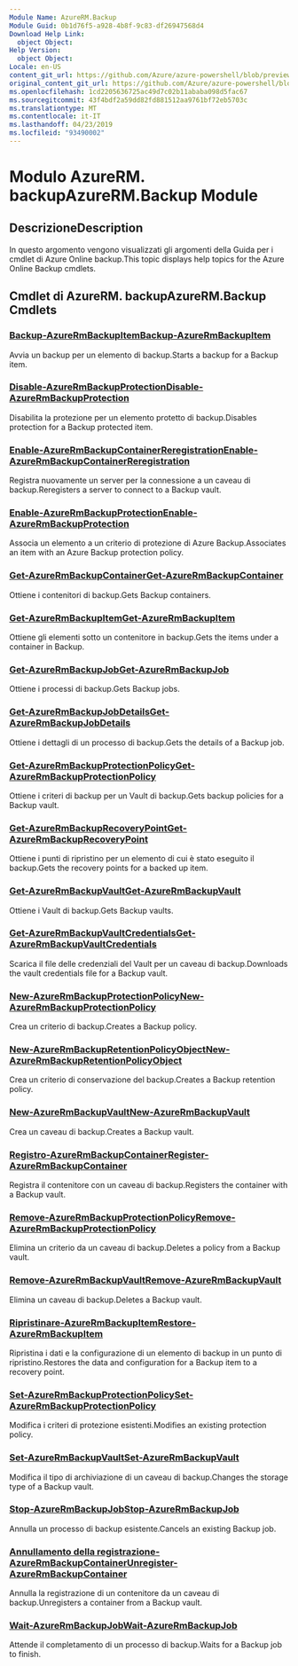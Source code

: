```yaml
---
Module Name: AzureRM.Backup
Module Guid: 0b1d76f5-a928-4b8f-9c83-df26947568d4
Download Help Link:
  object Object: 
Help Version:
  object Object: 
Locale: en-US
content_git_url: https://github.com/Azure/azure-powershell/blob/preview/src/ResourceManager/AzureBackup/Commands.AzureBackup/help/AzureRM.Backup.md
original_content_git_url: https://github.com/Azure/azure-powershell/blob/preview/src/ResourceManager/AzureBackup/Commands.AzureBackup/help/AzureRM.Backup.md
ms.openlocfilehash: 1cd2205636725ac49d7c02b11ababa098d5fac67
ms.sourcegitcommit: 43f4bdf2a59dd82fd881512aa9761bf72eb5703c
ms.translationtype: MT
ms.contentlocale: it-IT
ms.lasthandoff: 04/23/2019
ms.locfileid: "93490002"
---
```

# <span data-ttu-id="602de-101">Modulo AzureRM. backup</span><span class="sxs-lookup"><span data-stu-id="602de-101">AzureRM.Backup Module</span></span>
## <span data-ttu-id="602de-102">Descrizione</span><span class="sxs-lookup"><span data-stu-id="602de-102">Description</span></span>
<span data-ttu-id="602de-103">In questo argomento vengono visualizzati gli argomenti della Guida per i cmdlet di Azure Online backup.</span><span class="sxs-lookup"><span data-stu-id="602de-103">This topic displays help topics for the Azure Online Backup cmdlets.</span></span>

## <span data-ttu-id="602de-104">Cmdlet di AzureRM. backup</span><span class="sxs-lookup"><span data-stu-id="602de-104">AzureRM.Backup Cmdlets</span></span>
### [<span data-ttu-id="602de-105">Backup-AzureRmBackupItem</span><span class="sxs-lookup"><span data-stu-id="602de-105">Backup-AzureRmBackupItem</span></span>](Backup-AzureRmBackupItem.md)
<span data-ttu-id="602de-106">Avvia un backup per un elemento di backup.</span><span class="sxs-lookup"><span data-stu-id="602de-106">Starts a backup for a Backup item.</span></span>

### [<span data-ttu-id="602de-107">Disable-AzureRmBackupProtection</span><span class="sxs-lookup"><span data-stu-id="602de-107">Disable-AzureRmBackupProtection</span></span>](Disable-AzureRmBackupProtection.md)
<span data-ttu-id="602de-108">Disabilita la protezione per un elemento protetto di backup.</span><span class="sxs-lookup"><span data-stu-id="602de-108">Disables protection for a Backup protected item.</span></span>

### [<span data-ttu-id="602de-109">Enable-AzureRmBackupContainerReregistration</span><span class="sxs-lookup"><span data-stu-id="602de-109">Enable-AzureRmBackupContainerReregistration</span></span>](Enable-AzureRmBackupContainerReregistration.md)
<span data-ttu-id="602de-110">Registra nuovamente un server per la connessione a un caveau di backup.</span><span class="sxs-lookup"><span data-stu-id="602de-110">Reregisters a server to connect to a Backup vault.</span></span>

### [<span data-ttu-id="602de-111">Enable-AzureRmBackupProtection</span><span class="sxs-lookup"><span data-stu-id="602de-111">Enable-AzureRmBackupProtection</span></span>](Enable-AzureRmBackupProtection.md)
<span data-ttu-id="602de-112">Associa un elemento a un criterio di protezione di Azure Backup.</span><span class="sxs-lookup"><span data-stu-id="602de-112">Associates an item with an Azure Backup protection policy.</span></span>

### [<span data-ttu-id="602de-113">Get-AzureRmBackupContainer</span><span class="sxs-lookup"><span data-stu-id="602de-113">Get-AzureRmBackupContainer</span></span>](Get-AzureRmBackupContainer.md)
<span data-ttu-id="602de-114">Ottiene i contenitori di backup.</span><span class="sxs-lookup"><span data-stu-id="602de-114">Gets Backup containers.</span></span>

### [<span data-ttu-id="602de-115">Get-AzureRmBackupItem</span><span class="sxs-lookup"><span data-stu-id="602de-115">Get-AzureRmBackupItem</span></span>](Get-AzureRmBackupItem.md)
<span data-ttu-id="602de-116">Ottiene gli elementi sotto un contenitore in backup.</span><span class="sxs-lookup"><span data-stu-id="602de-116">Gets the items under a container in Backup.</span></span>

### [<span data-ttu-id="602de-117">Get-AzureRmBackupJob</span><span class="sxs-lookup"><span data-stu-id="602de-117">Get-AzureRmBackupJob</span></span>](Get-AzureRmBackupJob.md)
<span data-ttu-id="602de-118">Ottiene i processi di backup.</span><span class="sxs-lookup"><span data-stu-id="602de-118">Gets Backup jobs.</span></span>

### [<span data-ttu-id="602de-119">Get-AzureRmBackupJobDetails</span><span class="sxs-lookup"><span data-stu-id="602de-119">Get-AzureRmBackupJobDetails</span></span>](Get-AzureRmBackupJobDetails.md)
<span data-ttu-id="602de-120">Ottiene i dettagli di un processo di backup.</span><span class="sxs-lookup"><span data-stu-id="602de-120">Gets the details of a Backup job.</span></span>

### [<span data-ttu-id="602de-121">Get-AzureRmBackupProtectionPolicy</span><span class="sxs-lookup"><span data-stu-id="602de-121">Get-AzureRmBackupProtectionPolicy</span></span>](Get-AzureRmBackupProtectionPolicy.md)
<span data-ttu-id="602de-122">Ottiene i criteri di backup per un Vault di backup.</span><span class="sxs-lookup"><span data-stu-id="602de-122">Gets backup policies for a Backup vault.</span></span>

### [<span data-ttu-id="602de-123">Get-AzureRmBackupRecoveryPoint</span><span class="sxs-lookup"><span data-stu-id="602de-123">Get-AzureRmBackupRecoveryPoint</span></span>](Get-AzureRmBackupRecoveryPoint.md)
<span data-ttu-id="602de-124">Ottiene i punti di ripristino per un elemento di cui è stato eseguito il backup.</span><span class="sxs-lookup"><span data-stu-id="602de-124">Gets the recovery points for a backed up item.</span></span>

### [<span data-ttu-id="602de-125">Get-AzureRmBackupVault</span><span class="sxs-lookup"><span data-stu-id="602de-125">Get-AzureRmBackupVault</span></span>](Get-AzureRmBackupVault.md)
<span data-ttu-id="602de-126">Ottiene i Vault di backup.</span><span class="sxs-lookup"><span data-stu-id="602de-126">Gets Backup vaults.</span></span>

### [<span data-ttu-id="602de-127">Get-AzureRmBackupVaultCredentials</span><span class="sxs-lookup"><span data-stu-id="602de-127">Get-AzureRmBackupVaultCredentials</span></span>](Get-AzureRmBackupVaultCredentials.md)
<span data-ttu-id="602de-128">Scarica il file delle credenziali del Vault per un caveau di backup.</span><span class="sxs-lookup"><span data-stu-id="602de-128">Downloads the vault credentials file for a Backup vault.</span></span>

### [<span data-ttu-id="602de-129">New-AzureRmBackupProtectionPolicy</span><span class="sxs-lookup"><span data-stu-id="602de-129">New-AzureRmBackupProtectionPolicy</span></span>](New-AzureRmBackupProtectionPolicy.md)
<span data-ttu-id="602de-130">Crea un criterio di backup.</span><span class="sxs-lookup"><span data-stu-id="602de-130">Creates a Backup policy.</span></span>

### [<span data-ttu-id="602de-131">New-AzureRmBackupRetentionPolicyObject</span><span class="sxs-lookup"><span data-stu-id="602de-131">New-AzureRmBackupRetentionPolicyObject</span></span>](New-AzureRmBackupRetentionPolicyObject.md)
<span data-ttu-id="602de-132">Crea un criterio di conservazione del backup.</span><span class="sxs-lookup"><span data-stu-id="602de-132">Creates a Backup retention policy.</span></span>

### [<span data-ttu-id="602de-133">New-AzureRmBackupVault</span><span class="sxs-lookup"><span data-stu-id="602de-133">New-AzureRmBackupVault</span></span>](New-AzureRmBackupVault.md)
<span data-ttu-id="602de-134">Crea un caveau di backup.</span><span class="sxs-lookup"><span data-stu-id="602de-134">Creates a Backup vault.</span></span>

### [<span data-ttu-id="602de-135">Registro-AzureRmBackupContainer</span><span class="sxs-lookup"><span data-stu-id="602de-135">Register-AzureRmBackupContainer</span></span>](Register-AzureRmBackupContainer.md)
<span data-ttu-id="602de-136">Registra il contenitore con un caveau di backup.</span><span class="sxs-lookup"><span data-stu-id="602de-136">Registers the container with a Backup vault.</span></span>

### [<span data-ttu-id="602de-137">Remove-AzureRmBackupProtectionPolicy</span><span class="sxs-lookup"><span data-stu-id="602de-137">Remove-AzureRmBackupProtectionPolicy</span></span>](Remove-AzureRmBackupProtectionPolicy.md)
<span data-ttu-id="602de-138">Elimina un criterio da un caveau di backup.</span><span class="sxs-lookup"><span data-stu-id="602de-138">Deletes a policy from a Backup vault.</span></span>

### [<span data-ttu-id="602de-139">Remove-AzureRmBackupVault</span><span class="sxs-lookup"><span data-stu-id="602de-139">Remove-AzureRmBackupVault</span></span>](Remove-AzureRmBackupVault.md)
<span data-ttu-id="602de-140">Elimina un caveau di backup.</span><span class="sxs-lookup"><span data-stu-id="602de-140">Deletes a Backup vault.</span></span>

### [<span data-ttu-id="602de-141">Ripristinare-AzureRmBackupItem</span><span class="sxs-lookup"><span data-stu-id="602de-141">Restore-AzureRmBackupItem</span></span>](Restore-AzureRmBackupItem.md)
<span data-ttu-id="602de-142">Ripristina i dati e la configurazione di un elemento di backup in un punto di ripristino.</span><span class="sxs-lookup"><span data-stu-id="602de-142">Restores the data and configuration for a Backup item to a recovery point.</span></span>

### [<span data-ttu-id="602de-143">Set-AzureRmBackupProtectionPolicy</span><span class="sxs-lookup"><span data-stu-id="602de-143">Set-AzureRmBackupProtectionPolicy</span></span>](Set-AzureRmBackupProtectionPolicy.md)
<span data-ttu-id="602de-144">Modifica i criteri di protezione esistenti.</span><span class="sxs-lookup"><span data-stu-id="602de-144">Modifies an existing protection policy.</span></span>

### [<span data-ttu-id="602de-145">Set-AzureRmBackupVault</span><span class="sxs-lookup"><span data-stu-id="602de-145">Set-AzureRmBackupVault</span></span>](Set-AzureRmBackupVault.md)
<span data-ttu-id="602de-146">Modifica il tipo di archiviazione di un caveau di backup.</span><span class="sxs-lookup"><span data-stu-id="602de-146">Changes the storage type of a Backup vault.</span></span>

### [<span data-ttu-id="602de-147">Stop-AzureRmBackupJob</span><span class="sxs-lookup"><span data-stu-id="602de-147">Stop-AzureRmBackupJob</span></span>](Stop-AzureRmBackupJob.md)
<span data-ttu-id="602de-148">Annulla un processo di backup esistente.</span><span class="sxs-lookup"><span data-stu-id="602de-148">Cancels an existing Backup job.</span></span>

### [<span data-ttu-id="602de-149">Annullamento della registrazione-AzureRmBackupContainer</span><span class="sxs-lookup"><span data-stu-id="602de-149">Unregister-AzureRmBackupContainer</span></span>](Unregister-AzureRmBackupContainer.md)
<span data-ttu-id="602de-150">Annulla la registrazione di un contenitore da un caveau di backup.</span><span class="sxs-lookup"><span data-stu-id="602de-150">Unregisters a container from a Backup vault.</span></span>

### [<span data-ttu-id="602de-151">Wait-AzureRmBackupJob</span><span class="sxs-lookup"><span data-stu-id="602de-151">Wait-AzureRmBackupJob</span></span>](Wait-AzureRmBackupJob.md)
<span data-ttu-id="602de-152">Attende il completamento di un processo di backup.</span><span class="sxs-lookup"><span data-stu-id="602de-152">Waits for a Backup job to finish.</span></span>


